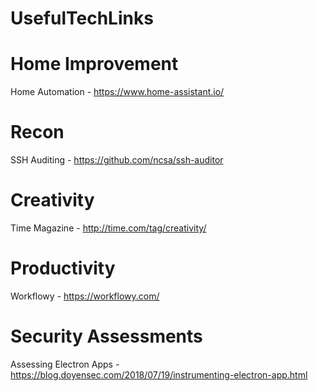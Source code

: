 # UsefulTechLinks


# Home Improvement
Home Automation - https://www.home-assistant.io/

# Recon

SSH Auditing - https://github.com/ncsa/ssh-auditor

# Creativity 

Time Magazine - http://time.com/tag/creativity/

# Productivity

Workflowy - https://workflowy.com/

# Security Assessments

Assessing Electron Apps - 
https://blog.doyensec.com/2018/07/19/instrumenting-electron-app.html
